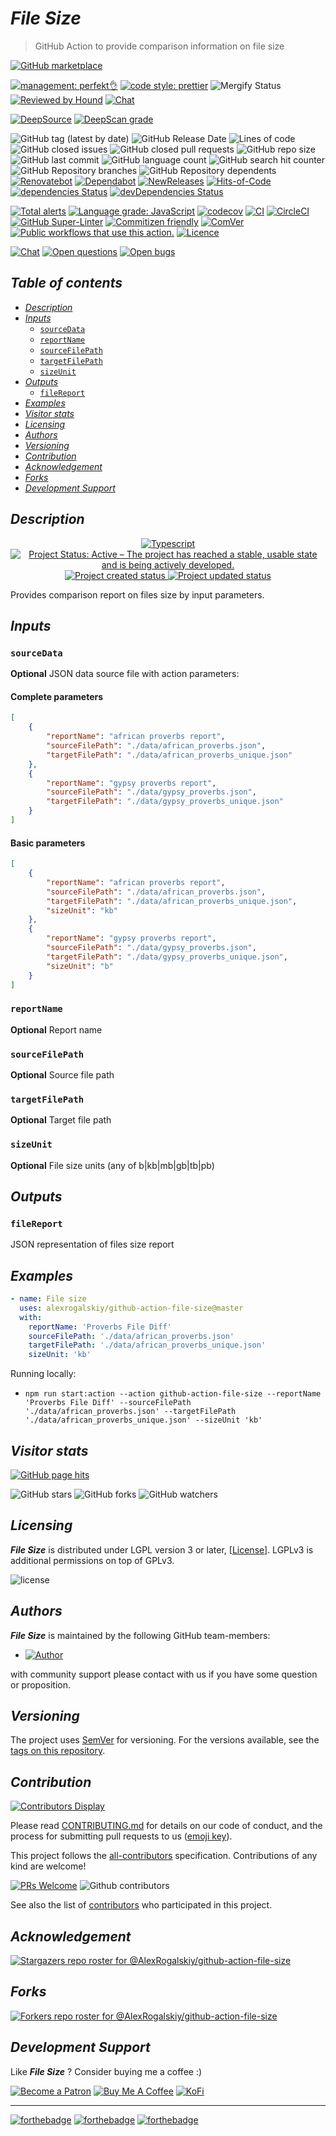 # *File Size*

> GitHub Action to provide comparison information on file size

[![GitHub marketplace](https://img.shields.io/badge/marketplacegithub-file--size-blue?logo=github)](https://github.com/marketplace/actions/file-size)

[![management: perfekt👌](https://img.shields.io/badge/management-perfekt👌-red.svg)](https://github.com/lekterable/perfekt)
[![code style: prettier](https://img.shields.io/badge/code_style-prettier-ff69b4.svg)](https://github.com/prettier/prettier)
![Mergify Status](https://img.shields.io/endpoint.svg?url=https://gh.mergify.io/badges/AlexRogalskiy/github-action-file-size)
[![Reviewed by Hound](https://img.shields.io/badge/Reviewed_by-Hound-8E64B0.svg)](https://houndci.com)
[![Chat](https://img.shields.io/badge/chat-discussions-success.svg)](https://github.com/AlexRogalskiy/github-action-file-size/discussions)

[![DeepSource](https://deepsource.io/gh/AlexRogalskiy/github-action-file-size.svg/?label=active+issues\&show_trend=true)](https://deepsource.io/gh/AlexRogalskiy/github-action-file-size/?ref=repository-badge)
[![DeepScan grade](https://deepscan.io/api/teams/11946/projects/16314/branches/347248/badge/grade.svg)](https://deepscan.io/dashboard#view=project\&tid=11946\&pid=16314\&bid=347248)

![GitHub tag (latest by date)](https://img.shields.io/github/v/tag/AlexRogalskiy/github-action-file-size)
![GitHub Release Date](https://img.shields.io/github/release-date/AlexRogalskiy/github-action-file-size)
![Lines of code](https://tokei.rs/b1/github/AlexRogalskiy/github-action-file-size?category=lines)
![GitHub closed issues](https://img.shields.io/github/issues-closed/AlexRogalskiy/github-action-file-size)
![GitHub closed pull requests](https://img.shields.io/github/issues-pr-closed/AlexRogalskiy/github-action-file-size)
![GitHub repo size](https://img.shields.io/github/repo-size/AlexRogalskiy/github-action-file-size)
![GitHub last commit](https://img.shields.io/github/last-commit/AlexRogalskiy/github-action-file-size)
![GitHub language count](https://img.shields.io/github/languages/count/AlexRogalskiy/github-action-file-size)
![GitHub search hit counter](https://img.shields.io/github/search/AlexRogalskiy/github-action-file-size/goto)
![GitHub Repository branches](https://badgen.net/github/branches/AlexRogalskiy/github-action-file-size)
![GitHub Repository dependents](https://badgen.net/github/dependents-repo/AlexRogalskiy/github-action-file-size)
[![Renovatebot](https://badgen.net/badge/renovate/enabled/green?cache=300)](https://renovatebot.com/)
[![Dependabot](https://img.shields.io/badge/dependabot-enabled-1f8ceb.svg?style=flat-square)](https://dependabot.com/)
[![NewReleases](https://newreleases.io/badge.svg)](https://newreleases.io/github/AlexRogalskiy/github-action-file-size)
[![Hits-of-Code](https://hitsofcode.com/github/alexrogalskiy/github-action-file-size?branch=master)](https://hitsofcode.com/github/alexrogalskiy/github-action-file-size?branch=master/view?branch=master)
[![dependencies Status](https://status.david-dm.org/gh/AlexRogalskiy/github-action-file-size.svg)](https://david-dm.org/AlexRogalskiy/github-action-file-size)
[![devDependencies Status](https://status.david-dm.org/gh/AlexRogalskiy/github-action-file-size.svg)](https://david-dm.org/AlexRogalskiy/github-action-file-size?type=dev)

[![Total alerts](https://img.shields.io/lgtm/alerts/g/AlexRogalskiy/github-action-file-size.svg?logo=lgtm\&logoWidth=18)](https://lgtm.com/projects/g/AlexRogalskiy/github-action-file-size/alerts/)
[![Language grade: JavaScript](https://img.shields.io/lgtm/grade/javascript/g/AlexRogalskiy/github-action-file-size.svg?logo=lgtm\&logoWidth=18)](https://lgtm.com/projects/g/AlexRogalskiy/github-action-file-size/context:javascript)
[![codecov](https://codecov.io/gh/AlexRogalskiy/github-action-file-size/branch/main/graph/badge.svg?token=qzbb9pz8x3)](https://codecov.io/gh/AlexRogalskiy/github-action-file-size)
[![CI](https://github.com/AlexRogalskiy/github-action-file-size/workflows/CI/badge.svg)](https://github.com/AlexRogalskiy/github-action-file-size/actions/workflows/build.yml)
[![CircleCI](https://circleci.com/gh/AlexRogalskiy/github-action-file-size.svg?style=shield)](https://circleci.com/gh/AlexRogalskiy/github-action-file-size)
[![GitHub Super-Linter](https://github.com/AlexRogalskiy/github-action-file-size/workflows/Lint%20Code%20Base/badge.svg)](https://github.com/marketplace/actions/super-linter)
[![Commitizen friendly](https://img.shields.io/badge/commitizen-friendly-brightgreen.svg)](http://commitizen.github.io/cz-cli/)
[![ComVer](https://img.shields.io/badge/ComVer-compliant-brightgreen.svg)][repo]
[![Public workflows that use this action.][total_usages]][search_results]
[![Licence][license_id]][license_content]

[![Chat](https://img.shields.io/badge/chat-discussions-success.svg)](https://github.com/AlexRogalskiy/github-action-file-size/discussions)
[![Open questions](https://img.shields.io/badge/Open-questions-blue.svg?style=flat-curved)](https://github.com/AlexRogalskiy/github-action-file-size/labels/question)
[![Open bugs](https://img.shields.io/badge/Open-bugs-red.svg?style=flat-curved)](https://github.com/AlexRogalskiy/github-action-file-size/labels/bug)

## *Table of contents*

- [*Description*](#description)
- [*Inputs*](#inputs)
  - [`sourceData`](#sourcedata)
  - [`reportName`](#reportname)
  - [`sourceFilePath`](#sourcefilepath)
  - [`targetFilePath`](#targetfilepath)
  - [`sizeUnit`](#sizeunit)
- [*Outputs*](#outputs)
  - [`fileReport`](#filereport)
- [*Examples*](#examples)
- [*Visitor stats*](#visitor-stats)
- [*Licensing*](#licensing)
- [*Authors*](#authors)
- [*Versioning*](#versioning)
- [*Contribution*](#contribution)
- [*Acknowledgement*](#acknowledgement)
- [*Forks*](#forks)
- [*Development Support*](#development-support)

## *Description*

<p align="center" style="text-align:center;">
    <a href="https://www.typescriptlang.org/">
        <img src="https://img.shields.io/badge/typescript%20-%23323330.svg?&logo=typescript&logoColor=%23F7DF1E" alt="Typescript" />
    </a>
    <a href="https://www.repostatus.org/#active">
        <img src="https://img.shields.io/badge/Project%20Status-Active-brightgreen" alt="Project Status: Active – The project has reached a stable, usable state and is being actively developed." />
    </a>
    <a href="https://badges.pufler.dev">
        <img src="https://badges.pufler.dev/created/AlexRogalskiy/github-action-file-size" alt="Project created status" />
    </a>
    <a href="https://badges.pufler.dev">
        <img src="https://badges.pufler.dev/updated/AlexRogalskiy/github-action-file-size" alt="Project updated status" />
    </a>
</p>

Provides comparison report on files size by input parameters.

## *Inputs*

### `sourceData`

**Optional** JSON data source file with action parameters:

#### Complete parameters

```json
[
    {
        "reportName": "african proverbs report",
        "sourceFilePath": "./data/african_proverbs.json",
        "targetFilePath": "./data/african_proverbs_unique.json"
    },
    {
        "reportName": "gypsy proverbs report",
        "sourceFilePath": "./data/gypsy_proverbs.json",
        "targetFilePath": "./data/gypsy_proverbs_unique.json"
    }
]
```

#### Basic parameters

```json
[
    {
        "reportName": "african proverbs report",
        "sourceFilePath": "./data/african_proverbs.json",
        "targetFilePath": "./data/african_proverbs_unique.json",
        "sizeUnit": "kb"
    },
    {
        "reportName": "gypsy proverbs report",
        "sourceFilePath": "./data/gypsy_proverbs.json",
        "targetFilePath": "./data/gypsy_proverbs_unique.json",
        "sizeUnit": "b"
    }
]
```

### `reportName`

**Optional** Report name

### `sourceFilePath`

**Optional** Source file path

### `targetFilePath`

**Optional** Target file path

### `sizeUnit`

**Optional** File size units (any of b|kb|mb|gb|tb|pb)

## *Outputs*

### `fileReport`

JSON representation of files size report

## *Examples*

```yml
- name: File size
  uses: alexrogalskiy/github-action-file-size@master
  with:
    reportName: 'Proverbs File Diff'
    sourceFilePath: './data/african_proverbs.json'
    targetFilePath: './data/african_proverbs_unique.json'
    sizeUnit: 'kb'
```

Running locally:

- `npm run start:action --action github-action-file-size --reportName 'Proverbs File Diff' --sourceFilePath './data/african_proverbs.json' --targetFilePath './data/african_proverbs_unique.json' --sizeUnit 'kb'`

## *Visitor stats*

[![GitHub page hits](https://hits.seeyoufarm.com/api/count/incr/badge.svg?url=https%3A%2F%2Fgithub.com%2FAlexRogalskiy%2Fgithub-action-file-size\&count_bg=%2379C83D\&title_bg=%23555555\&icon=\&icon_color=%23E7E7E7\&title=hits\&edge_flat=true)](https://hits.seeyoufarm.com)

![GitHub stars](https://img.shields.io/github/stars/AlexRogalskiy/github-action-file-size?style=social)
![GitHub forks](https://img.shields.io/github/forks/AlexRogalskiy/github-action-file-size?style=social)
![GitHub watchers](https://img.shields.io/github/watchers/AlexRogalskiy/github-action-file-size?style=social)

## *Licensing*

***File Size*** is distributed under LGPL version 3 or later,
\[[License](https://github.com/AlexRogalskiy/github-action-file-size/blob/master/LICENSE)]. LGPLv3 is additional
permissions on top of GPLv3.

![license](https://user-images.githubusercontent.com/19885116/48661948-6cf97e80-ea7a-11e8-97e7-b45332a13e49.png)

## *Authors*

***File Size*** is maintained by the following GitHub team-members:

- [![Author](https://img.shields.io/badge/author-AlexRogalskiy-FB8F0A)](https://github.com/AlexRogalskiy)

with community support please contact with us if you have some question or proposition.

## *Versioning*

The project uses [SemVer](http://semver.org/) for versioning. For the versions available, see the [tags on
this repository][tags].

## *Contribution*

[![Contributors Display](https://badges.pufler.dev/contributors/AlexRogalskiy/github-action-file-size?size=50\&padding=5\&bots=true)](https://badges.pufler.dev)

Please read
[CONTRIBUTING.md](https://github.com/AlexRogalskiy/github-action-file-size/blob/master/.github/CONTRIBUTING.md)
for details on our code of conduct, and the process for submitting pull requests to us
([emoji key](https://allcontributors.org/docs/en/emoji-key)).

This project follows the [all-contributors](https://github.com/all-contributors/all-contributors)
specification. Contributions of any kind are welcome!

[![PRs Welcome](https://img.shields.io/badge/PRs-welcome-brightgreen.svg?style=flat-square)](http://makeapullrequest.com)
![Github contributors](https://img.shields.io/github/all-contributors/AlexRogalskiy/github-action-file-size)

See also the list of [contributors][contributors] who participated in this project.

## *Acknowledgement*

[![Stargazers repo roster for @AlexRogalskiy/github-action-file-size](https://reporoster.com/stars/AlexRogalskiy/github-action-file-size)][stars]

## *Forks*

[![Forkers repo roster for @AlexRogalskiy/github-action-file-size](https://reporoster.com/forks/AlexRogalskiy/github-action-file-size)][forkers]

## *Development Support*

Like ***File Size*** ? Consider buying me a coffee :)

[![Become a Patron](https://img.shields.io/badge/Become_Patron-Support_me_on_Patreon-blue.svg?style=flat-square\&logo=patreon\&color=e64413)](https://www.patreon.com/alexrogalskiy)
[![Buy Me A Coffee](https://img.shields.io/badge/Donate-Buy%20me%20a%20coffee-yellow.svg?logo=buy%20me%20a%20coffee)](https://www.buymeacoffee.com/AlexRogalskiy)
[![KoFi](https://img.shields.io/badge/Donate-Buy%20me%20a%20coffee-yellow.svg?logo=ko-fi)](https://ko-fi.com/alexrogalskiy)

***

[![forthebadge](https://img.shields.io/badge/made%20with-%20typescript-C1282D.svg?logo=typescript\&style=for-the-badge)](https://www.typescriptlang.org/)
[![forthebadge](https://img.shields.io/badge/powered%20by-%20github-7116FB.svg?logo=github\&style=for-the-badge)](https://github.com/)
[![forthebadge](https://img.shields.io/badge/build%20with-%20%E2%9D%A4-B6FF9B.svg?logo=heart\&style=for-the-badge)](https://forthebadge.com/)

[repo]: https://github.com/AlexRogalskiy/github-action-file-size

[tags]: https://github.com/AlexRogalskiy/github-action-file-size/tags

[issues]: https://github.com/AlexRogalskiy/github-action-file-size/issues

[pulls]: https://github.com/AlexRogalskiy/github-action-file-size/pulls

[wiki]: https://github.com/AlexRogalskiy/github-action-file-size/wiki

[stars]: https://github.com/AlexRogalskiy/github-action-file-size/stargazers

[forkers]: https://github.com/AlexRogalskiy/github-action-file-size/network/members

[contributors]: https://github.com/AlexRogalskiy/github-action-file-size/graphs/contributors

[license_id]: https://img.shields.io/github/license/AlexRogalskiy/github-action-file-size

[license_content]: https://github.com/AlexRogalskiy/github-action-file-size/blob/master/LICENSE

[total_usages]: https://img.shields.io/endpoint?url=https%3A%2F%2Fapi-git-master.endbug.vercel.app%2Fapi%2Fgithub-actions%2Fused-by%3Faction%3DAlexRogalskiy%2Fgithub-action-file-size%26badge%3Dtrue

[search_results]: https://github.com/search?o=desc&q=AlexRogalskiy/github-action-file-size+path%3A.github%2Fworkflows+language%3AYAML&s=&type=Code
